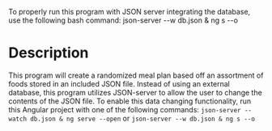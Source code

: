 To properly run this program with JSON server integrating the database, use the following bash command:
json-server --w db.json & ng s --o



# Description
This program will create a randomized meal plan based off an assortment of foods stored in an included JSON file. Instead of using an external database, this program utilizes JSON-server to allow the user to change the contents of the JSON file. To enable this data changing functionality, run this Angular project with one of the following commands:
`json-server --watch db.json & ng serve --open`
or
`json-server --w db.json & ng s --o`
